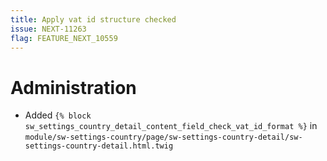 ```yaml
---
title: Apply vat id structure checked
issue: NEXT-11263
flag: FEATURE_NEXT_10559
---
```

# Administration
* Added `{% block sw_settings_country_detail_content_field_check_vat_id_format %}` in `module/sw-settings-country/page/sw-settings-country-detail/sw-settings-country-detail.html.twig`
